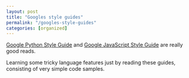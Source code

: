 ```yaml
---
layout: post
title: "Googles style guides"
permalink: "/googles-style-guides"
categories: [organized]
---
```


<a href="http://google-styleguide.googlecode.com/svn/trunk/pyguide.html">Google Python Style Guide</a> and <a href="http://google-styleguide.googlecode.com/svn/trunk/javascriptguide.xml">Google JavaScript Style Guide</a> are really good reads.

Learning some tricky language features just by reading these guides, consisting of very simple code samples.
